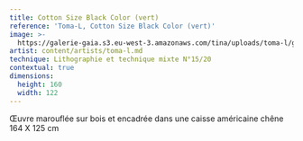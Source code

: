 ```yaml
---
title: Cotton Size Black Color (vert)
reference: 'Toma-L, Cotton Size Black Color (vert)'
image: >-
  https://galerie-gaia.s3.eu-west-3.amazonaws.com/tina/uploads/toma-l/galerie-gaia-toma-l-cottonsizeblackandcolor-vert-160x122.jpg
artist: content/artists/toma-l.md
technique: Lithographie et technique mixte N°15/20
contextual: true
dimensions:
  height: 160
  width: 122
---
```


Œuvre marouflée sur bois et encadrée dans une caisse américaine chêne 164 X 125 cm
